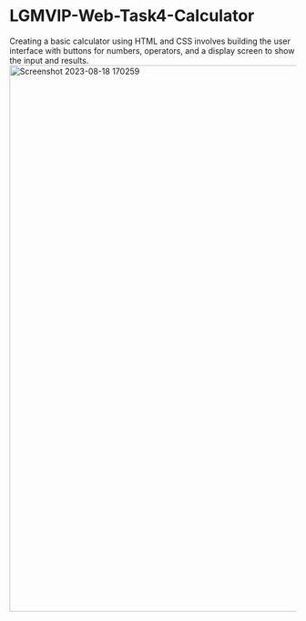 # LGMVlP-Web-Task4-Calculator
Creating a basic calculator using HTML and CSS involves building the user interface with buttons for numbers, operators, and a display screen to show the input and results.
<img width="960" alt="Screenshot 2023-08-18 170259" src="https://github.com/Sabavat-Jayanth-Naik/LGMVlP-Web-Task4-Calculator/assets/130920035/458c808f-007e-4164-82aa-5a0b533682b2">
